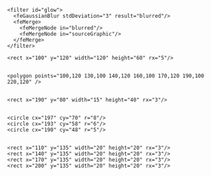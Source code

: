  <svg width="400" height="250" viewBox="0 0 400 250" xmlns="http://www.w3.org/2000/svg">
  
 
  <defs>
    <linearGradient id="bgGradient" x1="0%" y1="0%" x2="100%" y2="100%">
      <stop offset="0%" stop-color="#1e3c72" stop-opacity="1"/>
      <stop offset="100%" stop-color="rgb(42, 74, 129)" stop-opacity="1"/>
    </linearGradient>

    <filter id="glow">
      <feGaussianBlur stdDeviation="3" result="blurred"/>
      <feMerge>
        <feMergeNode in="blurred"/>
        <feMergeNode in="sourceGraphic"/>
      </feMerge>
    </filter>
  </defs>


  <rect width="400" height="250" rx="20" fill="url(#bgGradient)"/>


  <g filter="url(#glow)" fill="#fff" opacity="0.9">
  
    <rect x="100" y="120" width="120" height="60" rx="5"/>
    
 
    <polygon points="100,120 130,100 140,120 160,100 170,120 190,100 220,120" />

  
    <rect x="190" y="80" width="15" height="40" rx="3"/>


    <circle cx="197" cy="70" r="8"/>
    <circle cx="193" cy="58" r="6"/>
    <circle cx="190" cy="48" r="5"/>


    <rect x="110" y="135" width="20" height="20" rx="3"/>
    <rect x="140" y="135" width="20" height="20" rx="3"/>
    <rect x="170" y="135" width="20" height="20" rx="3"/>
    <rect x="200" y="135" width="20" height="20" rx="3"/>
  </g>
</svg>
